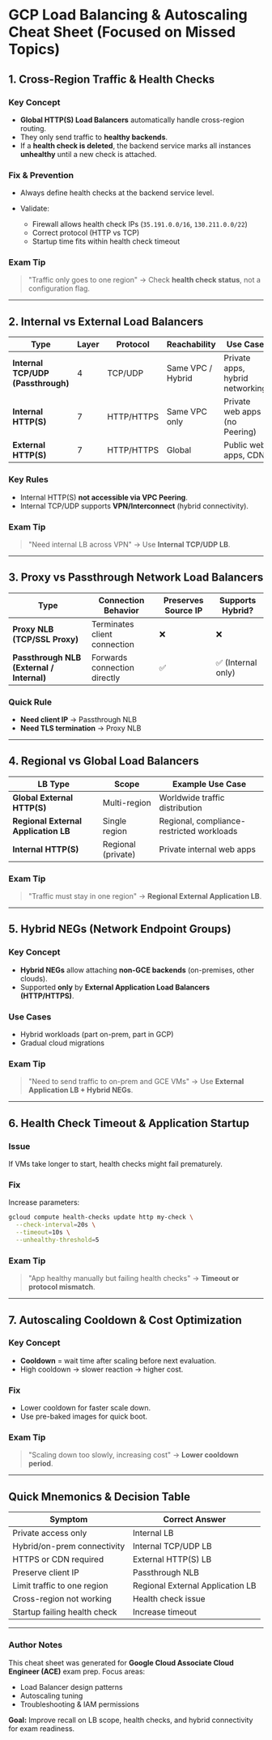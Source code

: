 # GCP Load Balancing & Autoscaling Cheat Sheet (Focused on Missed Topics)

## 1. Cross-Region Traffic & Health Checks

### Key Concept

* **Global HTTP(S) Load Balancers** automatically handle cross-region routing.
* They only send traffic to **healthy backends**.
* If a **health check is deleted**, the backend service marks all instances **unhealthy** until a new check is attached.

### Fix & Prevention

* Always define health checks at the backend service level.
* Validate:

  * Firewall allows health check IPs (`35.191.0.0/16`, `130.211.0.0/22`)
  * Correct protocol (HTTP vs TCP)
  * Startup time fits within health check timeout

### Exam Tip

> "Traffic only goes to one region" → Check **health check status**, not a configuration flag.

---

## 2. Internal vs External Load Balancers

| Type                               | Layer | Protocol   | Reachability      | Use Case                        |
| ---------------------------------- | ----- | ---------- | ----------------- | ------------------------------- |
| **Internal TCP/UDP (Passthrough)** | 4     | TCP/UDP    | Same VPC / Hybrid | Private apps, hybrid networking |
| **Internal HTTP(S)**               | 7     | HTTP/HTTPS | Same VPC only     | Private web apps (no Peering)   |
| **External HTTP(S)**               | 7     | HTTP/HTTPS | Global            | Public web apps, CDN            |

### Key Rules

* Internal HTTP(S) **not accessible via VPC Peering**.
* Internal TCP/UDP supports **VPN/Interconnect** (hybrid connectivity).

### Exam Tip

> "Need internal LB across VPN" → Use **Internal TCP/UDP LB**.

---

## 3. Proxy vs Passthrough Network Load Balancers

| Type                                      | Connection Behavior          | Preserves Source IP | Supports Hybrid?  |
| ----------------------------------------- | ---------------------------- | ------------------- | ----------------- |
| **Proxy NLB (TCP/SSL Proxy)**             | Terminates client connection | ❌                   | ❌                 |
| **Passthrough NLB (External / Internal)** | Forwards connection directly | ✅                   | ✅ (Internal only) |

### Quick Rule

* **Need client IP** → Passthrough NLB
* **Need TLS termination** → Proxy NLB

---

## 4. Regional vs Global Load Balancers

| LB Type                              | Scope              | Example Use Case                          |
| ------------------------------------ | ------------------ | ----------------------------------------- |
| **Global External HTTP(S)**          | Multi-region       | Worldwide traffic distribution            |
| **Regional External Application LB** | Single region      | Regional, compliance-restricted workloads |
| **Internal HTTP(S)**                 | Regional (private) | Private internal web apps                 |

### Exam Tip

> "Traffic must stay in one region" → **Regional External Application LB**.

---

## 5. Hybrid NEGs (Network Endpoint Groups)

### Key Concept

* **Hybrid NEGs** allow attaching **non-GCE backends** (on-premises, other clouds).
* Supported **only** by **External Application Load Balancers (HTTP/HTTPS)**.

### Use Cases

* Hybrid workloads (part on-prem, part in GCP)
* Gradual cloud migrations

### Exam Tip

> "Need to send traffic to on-prem and GCE VMs" → Use **External Application LB + Hybrid NEGs**.

---

## 6. Health Check Timeout & Application Startup

### Issue

If VMs take longer to start, health checks might fail prematurely.

### Fix

Increase parameters:

```bash
gcloud compute health-checks update http my-check \
  --check-interval=20s \
  --timeout=10s \
  --unhealthy-threshold=5
```

### Exam Tip

> "App healthy manually but failing health checks" → **Timeout or protocol mismatch**.

---

## 7. Autoscaling Cooldown & Cost Optimization

### Key Concept

* **Cooldown** = wait time after scaling before next evaluation.
* High cooldown → slower reaction → higher cost.

### Fix

* Lower cooldown for faster scale down.
* Use pre-baked images for quick boot.

### Exam Tip

> "Scaling down too slowly, increasing cost" → **Lower cooldown period**.

---

## Quick Mnemonics & Decision Table

| Symptom                      | Correct Answer                   |
| ---------------------------- | -------------------------------- |
| Private access only          | Internal LB                      |
| Hybrid/on-prem connectivity  | Internal TCP/UDP LB              |
| HTTPS or CDN required        | External HTTP(S) LB              |
| Preserve client IP           | Passthrough NLB                  |
| Limit traffic to one region  | Regional External Application LB |
| Cross-region not working     | Health check issue               |
| Startup failing health check | Increase timeout                 |

---

### Author Notes

This cheat sheet was generated for **Google Cloud Associate Cloud Engineer (ACE)** exam prep. Focus areas:

* Load Balancer design patterns
* Autoscaling tuning
* Troubleshooting & IAM permissions

**Goal:** Improve recall on LB scope, health checks, and hybrid connectivity for exam readiness.
